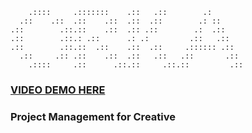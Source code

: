 
```
    .::::     .:::::::    .::   .::        .:
  .::    .::  .::    .::  .::  .::        .: ::
.::        .::.::    .::  .:: .::        .:  .::
.::        .::.: .::      .: .:         .::   .::
.::        .::.::  .::    .::  .::     .:::::: .::
  .::     .:: .::    .::  .::   .::   .::       .::
    .::::     .::      .::.::     .::.::         .::

```

### [VIDEO DEMO HERE](https://www.loom.com/share/85655ff9266e40c28865aeb90c2c7c02?sid=e4d47a18-49ee-4ba8-ab6c-77117b3784b1)

### Project Management for Creative

